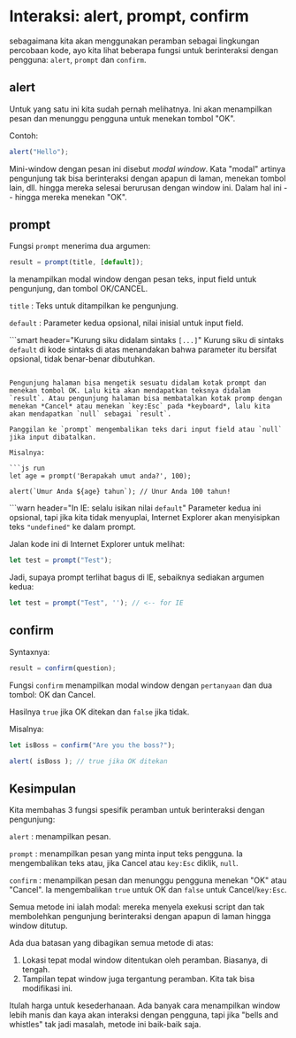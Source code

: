 # Interaksi: alert, prompt, confirm

sebagaimana kita akan menggunakan peramban sebagai lingkungan percobaan kode, ayo kita lihat beberapa fungsi untuk berinteraksi dengan pengguna: `alert`, `prompt` dan `confirm`.

## alert

Untuk yang satu ini kita sudah pernah melihatnya. Ini akan menampilkan pesan dan menunggu pengguna untuk menekan tombol "OK".

Contoh:

```js run
alert("Hello");
```

Mini-window dengan pesan ini disebut *modal window*. Kata "modal" artinya pengunjung tak bisa berinteraksi dengan apapun di laman, menekan tombol lain, dll. hingga mereka selesai berurusan dengan window ini. Dalam hal ini -- hingga mereka menekan "OK".

## prompt

Fungsi `prompt` menerima dua argumen:

```js no-beautify
result = prompt(title, [default]);
```

Ia menampilkan modal window dengan pesan teks, input field untuk pengunjung, dan tombol OK/CANCEL.

`title`
: Teks untuk ditampilkan ke pengunjung.

`default`
: Parameter kedua opsional, nilai inisial untuk input field.

```smart header="Kurung siku didalam sintaks `[...]`"
Kurung siku di sintaks `default` di kode sintaks di atas menandakan bahwa parameter itu bersifat opsional, tidak benar-benar dibutuhkan.
```

Pengunjung halaman bisa mengetik sesuatu didalam kotak prompt dan menekan tombol OK. Lalu kita akan mendapatkan teksnya didalam `result`. Atau pengunjung halaman bisa membatalkan kotak promp dengan menekan *Cancel* atau menekan `key:Esc` pada *keyboard*, lalu kita akan mendapatkan `null` sebagai `result`.

Panggilan ke `prompt` mengembalikan teks dari input field atau `null` jika input dibatalkan.

Misalnya:

```js run
let age = prompt('Berapakah umut anda?', 100);

alert(`Umur Anda ${age} tahun`); // Unur Anda 100 tahun!
```

```warn header="In IE: selalu isikan nilai `default`"
Parameter kedua ini opsional, tapi jika kita tidak menyuplai, Internet Explorer akan menyisipkan teks `"undefined"` ke dalam prompt.

Jalan kode ini di Internet Explorer untuk melihat:

```js run
let test = prompt("Test");
```

Jadi, supaya prompt terlihat bagus di IE, sebaiknya sediakan argumen kedua:

```js run
let test = prompt("Test", ''); // <-- for IE
```

## confirm

Syntaxnya:

```js
result = confirm(question);
```

Fungsi `confirm` menampilkan modal window dengan `pertanyaan` dan dua tombol: OK dan Cancel.

Hasilnya `true` jika OK ditekan dan `false` jika tidak.

Misalnya:

```js run
let isBoss = confirm("Are you the boss?");

alert( isBoss ); // true jika OK ditekan
```

## Kesimpulan

Kita membahas 3 fungsi spesifik peramban untuk berinteraksi dengan pengunjung:

`alert`
: menampilkan pesan.

`prompt`
: menampilkan pesan yang minta input teks pengguna. Ia mengembalikan teks atau, jika Cancel atau `key:Esc` diklik, `null`.

`confirm`
: menampilkan pesan dan menunggu pengguna menekan "OK" atau "Cancel". Ia mengembalikan `true` untuk OK dan `false` untuk Cancel/`key:Esc`.

Semua metode ini ialah modal: mereka menyela exekusi script dan tak membolehkan pengunjung berinteraksi dengan apapun di laman hingga window ditutup.

Ada dua batasan yang dibagikan semua metode di atas:

1. Lokasi tepat modal window ditentukan oleh peramban. Biasanya, di tengah.
2. Tampilan tepat window juga tergantung peramban. Kita tak bisa  modifikasi ini.

Itulah harga untuk kesederhanaan. Ada banyak cara menampilkan window lebih manis dan kaya akan interaksi dengan pengguna, tapi jika "bells and whistles" tak jadi masalah, metode ini baik-baik saja.
